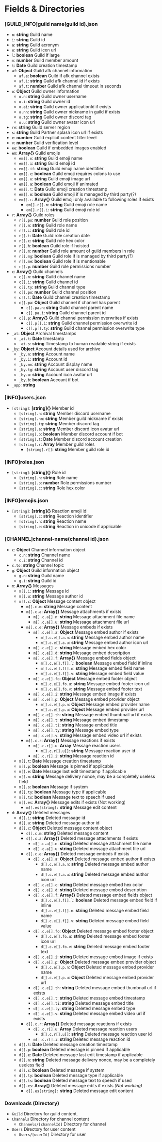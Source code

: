 # Fields & Directories
### [GUILD_INFO]guild name(guild id).json
  * `n`: **string** Guild name
  * `i`: **string** Guild id
  * `a`: **string** Guild acronym
  * `u`: **string** Guild icon url
  * `l`: **boolean** Guild if large
  * `m`: **number** Guild member amount
  * `t`: **Date** Guild creation timestamp
  * `af`: **Object** Guild afk channel information
    * `af.e`: **boolean** Guild if afk channel exists
    * `af.i`: **string** Guild afk channel id if exists
    * `af.t`: **number** Guild afk channel timeout in seconds
  * `o`: **Object** Guild owner information
    * `o.n`: **string** Guild owner username
    * `o.i`: **string** Guild owner id
    * `o.ai`: **string** Guild owner applicationId if exists
    * `o.nn`: **string** Guild owner nickname in guild if exists
    * `o.tg`: **string** Guild owner discord tag
    * `o.u`: **string** Guild owner avatar icon url
  * `re`: **string** Guild server region
  * `s`: **string** Guild Partner splash icon url if exists
  * `e`: **number** Guild explicit content filter level
  * `v`: **number** Guild verification level
  * `ee`: **boolean** Guild if embedded images enabled
  * `em`: **Array{}** Guild emojis
    * `em[].n`: **string** Guild emoji name
    * `em[].i`: **string** Guild emoji id
    * `em[].if`: **string** Guild emoji name identifier
    * `em[].c`: **boolean** Guild emoji requires colons to use
    * `em[].u`: **string** Guild emoji image url
    * `em[].a`: **boolean** Guild emoji if animated
    * `em[].t`: **Date** Guild emoji creation timestamp
    * `em[].m`: **boolean** Guild emoji if is managed by third party(?)
    * `em[].r`: **Array{}** Guild emoji only available to following roles if exists
      * `em[].r[].n`: **string** Guild emoji role name
      * `em[].r[].i`: **string** Guild emoji role id
  * `r`: **Array{}** Guild roles
    * `r[].po`: **number** Guild role position
    * `r[].n`: **string** Guild role name
    * `r[].i`: **string** Guild role id
    * `r[].t`: **Date** Guild role creation date
    * `r[].c`: **string** Guild role hex color
    * `r[].h`: **boolean** Guild role if hoisted
    * `r[].m`: **number** Guild role amount of guild members in role
    * `r[].mg`: **boolean** Guild role if is managed by third party(?)
    * `r[].me`: **boolean** Guild role if is mentionable
    * `r[].p`: **number** Guild role permissions number
  * `c`: **Array{}** Guild channels
    * `c[].n`: **string** Guild channel name
    * `c[].i`: **string** Guild channel id
    * `c[].ty`: **string** Guild channel type
    * `c[].po`: **number** Guild channel position
    * `c[].t`: **Date** Guild channel creation timestamp
    * `c[].pa`: **Object** Guild channel if channel has parent
      * `c[].pa.n`: **string** Guild channel parent name
      * `c[].pa.i`: **string** Guild channel parent id
    * `c[].p`: **Array{}** Guild channel permission overwrites if exists
      * `c[].p[].i`: **string** Guild channel permission overwrite id
      * `c[].p[].ty`: **string** Guild channel permission overwrite type
  * `_at`: **Object** Archival timestamps
    * `_at.t`: **Date** timestamp
    * `_at.s`: **string** Timestamp to human readable string if exists
  * `_by`: **Object** Account details used for archive
    * `_by.n`: **string** Account name
    * `_by.i`: **string** Account id
    * `_by.nn`: **string** Account display name
    * `_by.tg`: **string** Account user discord tag
    * `_by.u`: **string** Account icon avatar url
    * `_by.b`: **boolean** Account if bot
  * `_app`: **string**
### [INFO]users.json
  * `[string]`: **[string]{}** Member id
    * `[string].n`: **string** Member discord username
    * `[string].nn`: **string** Member guild nickname if exists
    * `[string].tg`: **string** Member discord tag
    * `[string].a`: **string** Member discord icon avatar url
    * `[string].b`: **boolean** Member discord account if bot
    * `[string].t`: **Date** Member discord account creation
    * `[string].r`: **Array** Member guild roles
      * `[string].r[]`: **string** Member guild role id
### [INFO]roles.json
  * `[string]`: **[string]{}** Role id
    * `[string].n`: **string** Role name
    * `[string].p`: **number** Role permissions number
    * `[string].c`: **string** Role hex color
### [INFO]emojis.json
  * `[string]`: **[string]{}** Reaction emoji id
    * `[string].c`: **string** Reaction identifier
    * `[string].n`: **string** Reaction name
    * `[string].e`: **string** Reaction in unicode if applicable
### [CHANNEL]channel-name(channel id).json
  * `c`: **Object** Channel information object
    * `c.n`: **string** Channel name
    * `c.i`: **string** Channel id
  * `c.to`: **string** Channel topic
  * `g`: **Object** Guild information object
    * `g.n`: **string** Guild name
    * `g.i`: **string** Guild id
  * `m`: **Array{}** Messages
    * `m[].i`: **string** Message id
    * `m[].u`: **string** Message author id
    * `m[].c`: **Object** Message content object
      * `m[].c.m`: **string** Message content
      * `m[].c.a`: **Array{}** Message attachments if exists
        * `m[].c.a[].n`: **string** Message attachment file name
        * `m[].c.a[].u`: **string** Message attachment file url
      * `m[].c.e`: **Array{}** Message embeds if exists
        * `m[].c.e[].a`: **Object** Message embed author if exists
          * `m[].c.e[].a.n`: **string** Message embed author name
          * `m[].c.e[].a.u`: **string** Message embed author icon url
        * `m[].c.e[].c`: **string** Message embed hex color
        * `m[].c.e[].d`: **string** Message embed description
        * `m[].c.e[].f`: **Array{}** Message embed fields object
          * `m[].c.e[].f[].l`: **boolean** Message embed field if inline
          * `m[].c.e[].f[].n`: **string** Message embed field name
          * `m[].c.e[].f[].v`: **string** Message embed field value
        * `m[].c.e[].fo`: **Object** Message embed footer object
          * `m[].c.e[].fo.u`: **string** Message embed footer icon url
          * `m[].c.e[].fo.v`: **string** Message embed footer text
        * `m[].c.e[].i`: **string** Message embed image if exists
        * `m[].c.e[].p`: **Object** Message embed provider object
          * `m[].c.e[].p.n`: **Object** Message embed provider name
          * `m[].c.e[].p.u`: **Object** Message embed provider url
        * `m[].c.e[].th`: **string** Message embed thumbnail url if exists
        * `m[].c.e[].t`: **string** Message embed timestamp
        * `m[].c.e[].ti`: **string** Message embed title
        * `m[].c.e[].ty`: **string** Message embed type
        * `m[].c.e[].v`: **string** Message embed video url if exists
      * `m[].c.r`: **Array{}** Message reactions if exists
        * `m[].c.r[].u`: **Array** Message reaction users
          * `m[].c.r[].u[]`: **string** Message reaction user id
        * `m[].c.r[].i`: **string** Message reaction id
    * `m[].t`: **Date** Message creation timestamp
    * `m[].p`: **boolean** Message is pinned if applicable
    * `m[].e`: **Date** Message last edit timestamp if applicable
    * `m[].n`: **string** Message delivery nonce, may be a completely useless field
    * `m[].s`: **boolean** Message if system
    * `d[].ty`: **boolean** Message type if applicable
    * `m[].ts`: **boolean** Message text to speech if used
    * `m[].es`: **Array{}** Message edits if exists (Not working)
      * `m[].es[string]:` **string** Message edit content
  * `d`: **Array{}** Deleted messages
    * `d[].i`: **string** Deleted message id
    * `d[].u`: **string** Deleted message author id
    * `d[].c`: **Object** Deleted message content object
      * `d[].c.m`: **string** Deleted message content
      * `d[].c.a`: **Array{}** Deleted message attachments if exists
        * `d[].c.a[].n`: **string** Deleted message attachment file name
        * `d[].c.a[].u`: **string** Deleted message attachment file url
      * `d[].c.e`: **Array{}** Deleted message embeds if exists
        * `d[].c.e[].a`: **Object** Deleted message embed author if exists
          * `d[].c.e[].a.n`: **string** Deleted message embed author name
          * `d[].c.e[].a.u`: **string** Deleted message embed author icon url
        * `d[].c.e[].c`: **string** Deleted message embed hex color
        * `d[].c.e[].d`: **string** Deleted message embed description
        * `d[].c.e[].f`: **Array{}** Deleted message embed fields object
          * `d[].c.e[].f[].l`: **boolean** Deleted message embed field if inline
          * `d[].c.e[].f[].n`: **string** Deleted message embed field name
          * `d[].c.e[].f[].v`: **string** Deleted message embed field value
        * `d[].c.e[].fo`: **Object** Deleted message embed footer object
          * `d[].c.e[].fo.u`: **string** Deleted message embed footer icon url
          * `d[].c.e[].fo.v`: **string** Deleted message embed footer text
        * `d[].c.e[].i`: **string** Deleted message embed image if exists
        * `d[].c.e[].p`: **Object** Deleted message embed provider object
          * `d[].c.e[].p.n`: **Object** Deleted message embed provider name
          * `d[].c.e[].p.u`: **Object** Deleted message embed provider url
        * `d[].c.e[].th`: **string** Deleted message embed thumbnail url if exists
        * `d[].c.e[].t`: **string** Deleted message embed timestamp
        * `d[].c.e[].ti`: **string** Deleted message embed title
        * `d[].c.e[].ty`: **string** Deleted message embed type
        * `d[].c.e[].v`: **string** Deleted message embed video url if exists
      * `d[].c.r`: **Array{}** Deleted message reactions if exists
        * `d[].c.r[].u`: **Array** Deleted message reaction users
          * `d[].c.r[].u[]`: **string** Deleted message reaction user id
        * `m[].c.r[].i`: **string** Deleted message reaction id
    * `d[].t`: **Date** Deleted message creation timestamp
    * `d[].p`: **boolean** Deleted message is pinned if applicable
    * `d[].e`: **Date** Deleted message last edit timestamp if applicable
    * `d[].n`: **string** Deleted message delivery nonce, may be a completely useless field
    * `d[].s`: **boolean** Deleted message if system
    * `d[].ty`: **boolean** Deleted message type if applicable
    * `d[].ts`: **boolean** Deleted message text to speech if used
    * `d[].es`: **Array{}** Deleted message edits if exists *(Not working)*
      * `d[].es[string]:` **string** Deleted message edit content
### Downloads (Directory)
  * `Guild` Directory for guild content.
  * `Channels` Directory for channel content
    * `Channels/[channelId]` Directory for channel
  * `Users` Directory for user content
    * `Users/[userId]` Directory for user